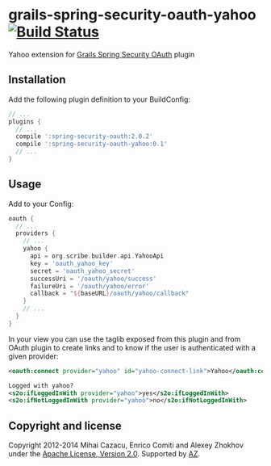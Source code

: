 grails-spring-security-oauth-yahoo [![Build Status](https://api.travis-ci.org/donbeave/grails-spring-security-oauth-yahoo.png?branch=master)](https://travis-ci.org/donbeave/grails-spring-security-oauth-yahoo)
====================================

Yahoo extension for [Grails Spring Security OAuth][spring-security-oauth-plugin] plugin

Installation
------------

Add the following plugin definition to your BuildConfig:
```groovy
// ...
plugins {
  // ...
  compile ':spring-security-oauth:2.0.2'
  compile ':spring-security-oauth-yahoo:0.1'
  // ...
}
```

Usage
-----

Add to your Config:
```groovy
oauth {
  // ...
  providers {
    // ...
    yahoo {
      api = org.scribe.builder.api.YahooApi
      key = 'oauth_yahoo_key'
      secret = 'oauth_yahoo_secret'
      successUri = '/oauth/yahoo/success'
      failureUri = '/oauth/yahoo/error'
      callback = "${baseURL}/oauth/yahoo/callback"
    }
    // ...
  }
}
```

In your view you can use the taglib exposed from this plugin and from OAuth plugin to create links and to know if the user is authenticated with a given provider:
```xml
<oauth:connect provider="yahoo" id="yahoo-connect-link">Yahoo</oauth:connect>

Logged with yahoo?
<s2o:ifLoggedInWith provider="yahoo">yes</s2o:ifLoggedInWith>
<s2o:ifNotLoggedInWith provider="yahoo">no</s2o:ifNotLoggedInWith>
```

Copyright and license
---------------------

Copyright 2012-2014 Mihai Cazacu, Enrico Comiti and Alexey Zhokhov under the [Apache License, Version 2.0](LICENSE). Supported by [AZ][zhokhov].

[zhokhov]: http://www.zhokhov.com
[spring-security-oauth-plugin]: https://github.com/enr/grails-spring-security-oauth
